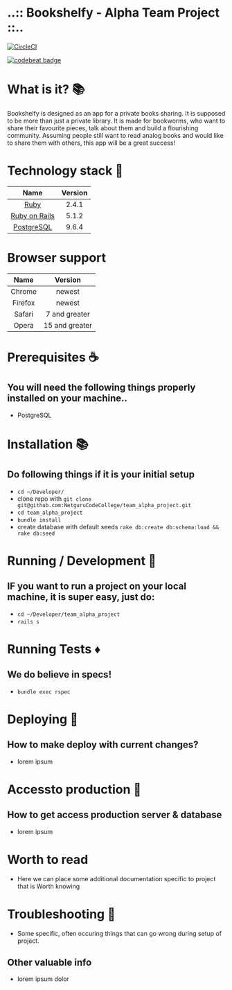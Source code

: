 # ..:: Bookshelfy - Alpha Team Project ::..

[![CircleCI](https://circleci.com/gh/NetguruCodeCollege/netguru_code_college_todo_app.svg?style=svg)](https://circleci.com/gh/NetguruCodeCollege/team_alpha_project)

[![codebeat badge](https://codebeat.co/assets/svg/badges/A-398b39-669406e9e1b136187b91af587d4092b0160370f271f66a651f444b990c2730e9.svg)](https://codebeat.co/projects/github-com-netgurucodecollege-team_alpha_project-master)

# What is it? :books:

Bookshelfy is designed as an app for a private books sharing. It is supposed to be more than just a private library. It is made for bookworms, who want to share their favourite pieces, talk about them and build a flourishing community. Assuming people still want to read analog books and would like to share them with others, this app will be a great success!

# Technology stack :gem:

Name |  Version |
| :--: | :---: |
| [Ruby](https://www.ruby-lang.org) | 2.4.1 |
| [Ruby on Rails](http://www.rubyonrails.org/) | 5.1.2 |
| [PostgreSQL](https://www.postgresql.org/) | 9.6.4 |

# Browser support

Name |  Version |
| :--: | :---: |
| Chrome | newest |
| Firefox | newest |
| Safari | 7 and greater |
| Opera | 15 and greater |

# Prerequisites :coffee:

## You will need the following things properly installed on your machine..

* PostgreSQL

# Installation :books:

## Do following things if it is your initial setup

  * `cd ~/Developer/`
  * clone repo with `git clone git@github.com:NetguruCodeCollege/team_alpha_project.git`
  * `cd team_alpha_project`
  * `bundle install`
  * create database with default seeds `rake db:create db:schema:load && rake db:seed`

# Running / Development :shoe:

## IF you want to run a project on your local machine, it is super easy, just do:

  * `cd ~/Developer/team_alpha_project`
  * `rails s`

# Running Tests :diamonds:

## We do believe in specs!

  * `bundle exec rspec`

# Deploying :bullettrain_side:

## How to make deploy with current changes?

  * lorem ipsum

# Accessto production :bullettrain_side:

## How to get access production server & database

  * lorem ipsum

# Worth to read

  * Here we can place some additional documentation specific to project that is Worth
    knowing


# Troubleshooting :handbag:

  * Some specific, often occuring things that can go wrong during setup of project.

## Other valuable info

  * lorem ipsum dolor
